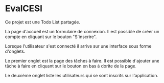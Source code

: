 # EvalCESI

Ce projet est une Todo List partagée.

La page d'accueil est un formulaire de connexion. Il est possible de créer un compte en cliquant sur le bouton "S'inscrire". 

Lorsque l'utilisateur s'est connecté il arrive sur une interface sous forme d'onglets. 

Le premier onglet est la page des tâches à faire. Il est possible d'ajouter une tâche à faire en cliquant sur le bouton en bas à dorite de la page.

Le deuxième onglet liste les utilisateurs qui se sont inscrits sur l'application.



